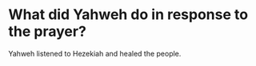 # What did Yahweh do in response to the prayer?

Yahweh listened to Hezekiah and healed the people.
